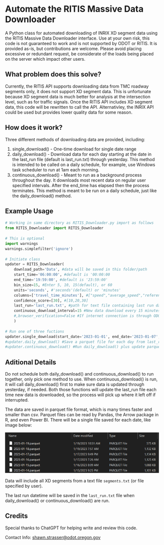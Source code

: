 # Automate the RITIS Massive Data Downloader
A Python class for automated downloading of INRIX XD segment data using the RITIS Massive Data Downloader interface. Use at your own risk, this code is not guaranteed to work and is not supported by ODOT or RITIS. It is provided as-is, but contributions are welcome. Please avoid placing excessive or redundant request, be considerate of the loads being placed on the server which impact other users.

## What problem does this solve?
Currently, the RITIS API supports downloading data from TMC roadway segments only, it does not support XD segment data. This is unfortunate because XD segment data is much better for analysis at the intersection level, such as for traffic signals. Once the RITIS API includes XD segment data, this code will be rewritten to call the API. Alternativley, the INRIX API could be used but provides lower quality data for some reason.

## How does it work? 

Three different methods of downloading data are provided, including:

   1. single_download() - One-time download for single date range
   2. daily_download() - Download data for each day starting at the date in the last_run file (default is last_run.txt) through yesterday. This method is intended to be called on a daily schedule, for example, use Windows task scheduler to run at 1am each morning.
   3. continuous_download() - Meant to run as a background process throughout the day. It downloads most recent data on regular user specified intervals. After the end_time has elapsed then the process terminates. This method is meant to be run on a daily schedule, just like the daily_download() method.

## Example Usage
```python
# Working in same directory as RITIS_Downloader.py import as follows
from RITIS_Downloader import RITIS_Downloader

# This is optional
import warnings
warnings.simplefilter('ignore')

# Initiate class
updater = RITIS_Downloader(
    download_path='Data', #data will be saved in this folder/path
    start_time='06:00:00', #default is '00:00:00
    end_time='19:59:00', #default is '23:59:00'
    bin_size=15, #Enter 5, 10, 15(default), or 60
    units='seconds', #'seconds'(default) or 'minutes'
    columns=['travel_time_minutes'], #["speed","average_speed","reference_speed","travel_time_minutes","confidence_score","cvalue"]
    confidence_score=[30], #[10,20,30]
    last_run='last_run.txt', #path for text file containing last run datetime
    continuous_download_interval=15 #New data download every 15 minutes, for continiuous_download() only
    #,browser_verification=False #If internet connection is through ODOT VPN set this to False
    ) 

# Run one of three fuctions
updater.single_download(start_date='2023-01-01', end_date='2023-01-07', job_name='Test_Download')
#updater.daily_download() #Save a parquet file for each day from last_run through yesterday
#updater.continuous_download() #Run daily_download() plus update parquet file with today's day every n minutes
```

## Aditional Details

Do not schedule both daily_download() and continuous_download() to run together, only pick one method to use.
When continuous_download() is run, it will call daily_download() first to make sure data is updated through yesterday, if needed. Both those functions will update the last_run file each time new data is downloaded, so the process will pick up where it left off
if interrupted. 

The data are saved in parquet file format, which is many times faster and smaller than csv. Parquet files can be read by Pandas, the Arrow package in R, and even Power BI. There will be a single file saved for each date, like image below:

![](2023-01-19-11-00-19.png)

Data will include all XD segments from a text file `segments.txt` (or file specified by user).

The last run datetime will be saved in the `last_run.txt` file when daily_download() or continuous_download() are run.

## Credits
Special thanks to ChatGPT for helping write and review this code.

Contact Info: shawn.strasser@odot.oregon.gov
